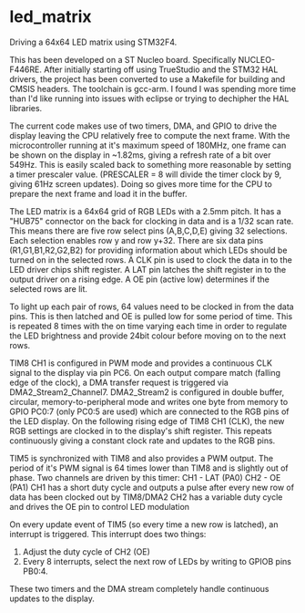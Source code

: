 # led_matrix
Driving a 64x64 LED matrix using STM32F4.

This has been developed on a ST Nucleo board. Specifically NUCLEO-F446RE.
After initially starting off using TrueStudio and the STM32 HAL drivers, the project has been converted to use a Makefile for building and CMSIS headers. The toolchain is gcc-arm. I found I was spending more time than I'd like running into issues with eclipse or trying to dechipher the HAL libraries.

The current code makes use of two timers, DMA, and GPIO to drive the display leaving the CPU relatively free to compute the next frame. With the microcontroller running at it's maximum speed of 180MHz, one frame can be shown on the display in ~1.82ms, giving a refresh rate of a bit over 549Hz. This is easily scaled back to something more reasonable by setting a timer prescaler value. (PRESCALER = 8 will divide the timer clock by 9, giving 61Hz screen updates). Doing so gives more time for the CPU to prepare the next frame and load it in the buffer.

The LED matrix is a 64x64 grid of RGB LEDs with a 2.5mm pitch. It has a "HUB75" connector on the back for clocking in data and is a 1/32 scan rate. This means there are five row select pins (A,B,C,D,E) giving 32 selections. Each selection enables row y and row y+32. There are six data pins (R1,G1,B1,R2,G2,B2) for providing information about which LEDs should be turned on in the selected rows. A CLK pin is used to clock the data in to the LED driver chips shift register. A LAT pin latches the shift register in to the output driver on a rising edge. A OE pin (active low) determines if the selected rows are lit.

To light up each pair of rows, 64 values need to be clocked in from the data pins. This is then latched and OE is pulled low for some period of time. This is repeated 8 times with the on time varying each time in order to regulate the LED brightness and provide 24bit colour before moving on to the next rows.

TIM8 CH1 is configured in PWM mode and provides a continuous CLK signal to the display via pin PC6. On each output compare match (falling edge of the clock), a DMA transfer request is triggered via DMA2_Stream2_Channel7.
DMA2_Stream2 is configured in double buffer, circular, memory-to-peripheral mode and writes one byte from memory to GPIO PC0:7 (only PC0:5 are used) which are connected to the RGB pins of the LED display.
On the following rising edge of TIM8 CH1 (CLK), the new RGB settings are clocked in to the display's shift register. This repeats continuously giving a constant clock rate and updates to the RGB pins.

TIM5 is synchronized with TIM8 and also provides a PWM output. The period of it's PWM signal is 64 times lower than TIM8 and is slightly out of phase. Two channels are driven by this timer:
CH1 - LAT (PA0)
CH2 - OE (PA1)
CH1 has a short duty cycle and outputs a pulse after every new row of data has been clocked out by TIM8/DMA2
CH2 has a variable duty cycle and drives the OE pin to control LED modulation

On every update event of TIM5 (so every time a new row is latched), an interrupt is triggered. This interrupt does two things:
1. Adjust the duty cycle of CH2 (OE)
2. Every 8 interrupts, select the next row of LEDs by writing to GPIOB pins PB0:4.

These two timers and the DMA stream completely handle continuous updates to the display.
